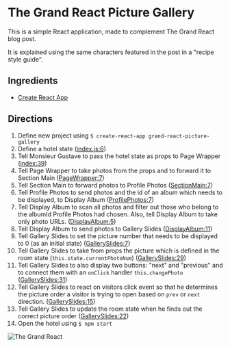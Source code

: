 # The Grand React Picture Gallery
This is a simple React application,
made to complement The Grand React blog post.

It is explained using the same characters featured in the post in a "recipe style guide".

## Ingredients
- [Create React App](https://github.com/facebookincubator/create-react-app)

## Directions
1. Define new project using `$ create-react-app grand-react-picture-gallery`
1. Define a hotel state ([index.js:6](src/index.js#L6))
1. Tell Monsieur Gustave to pass the hotel state as props to Page Wrapper ([index:39](src/index.js#L39))
1. Tell Page Wrapper to take photos from the props and to forward it to Section Main ([PageWrapper:7](src/PageWrapper.js#L7))
1. Tell Section Main to forward photos to Profile Photos ([SectionMain:7](src/SectionMain.js#L7))
1. Tell Profile Photos to send photos and the id of an album which needs to be displayed, to Display Album ([ProfilePhotos:7](src/ProfilePhotos.js#L7))
1. Tell Display Album to scan all photos and filter out those who belong to the albumId Profile Photos had chosen. Also, tell Display Album to take only photo URLs. ([DisplayAlbum:5](src/DisplayAlbum.js#L5))
1. Tell Display Album to send photos to Gallery Slides ([DisplayAlbum:11](src/DisplayAlbum.js#L11))
1. Tell Gallery Slides to set the picture number that needs to be displayed to 0 (as an initial state) ([GallerySlides:7](src/GallerySlides.js#L7))
1. Tell Gallery Slides to take from props the picture which is defined in the room state (`this.state.currentPhotoNum`) ([GallerySlides:29](src/GallerySlides.js#L29))
1. Tell Gallery Slides to also display two buttons: "next" and "previous" and to connect them with an `onClick` handler `this.changePhoto` ([GallerySlides:31](src/GallerySlides.js#L31))
1. Tell Gallery Slides to react on visitors click event so that he determines the picture order a visitor is trying to open based on `prev` or `next` direction. ([GallerySlides:15](src/GallerySlides.js#L15))
1. Tell Gallery Slides to update the room state when he finds out the correct picture order ([GallerySlides:22](src/GallerySlides.js#L22))
1. Open the hotel using `$ npm start`

![The Grand React](https://cdn-images-1.medium.com/max/1600/1*h4gDZeA-Vlb2e0nnDVgt-w.png)